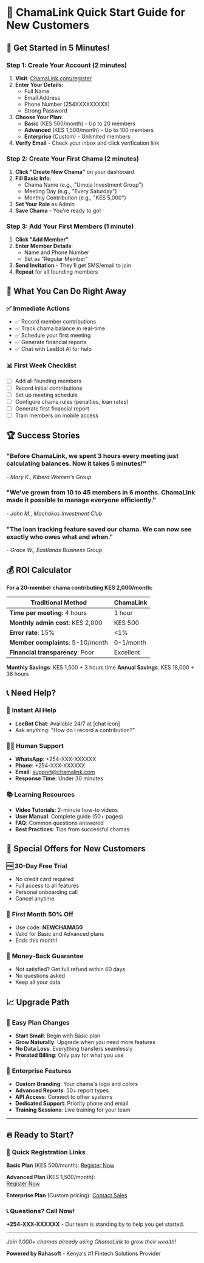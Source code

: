 # 🚀 ChamaLink Quick Start Guide for New Customers

## 📱 Get Started in 5 Minutes!

### Step 1: Create Your Account (2 minutes)
1. **Visit**: [ChamaLink.com/register](http://localhost:5000/auth/register)
2. **Enter Your Details**:
   - Full Name
   - Email Address  
   - Phone Number (254XXXXXXXXX)
   - Strong Password
3. **Choose Your Plan**:
   - **Basic** (KES 500/month) - Up to 20 members
   - **Advanced** (KES 1,500/month) - Up to 100 members
   - **Enterprise** (Custom) - Unlimited members
4. **Verify Email** - Check your inbox and click verification link

### Step 2: Create Your First Chama (2 minutes)
1. **Click "Create New Chama"** on your dashboard
2. **Fill Basic Info**:
   - Chama Name (e.g., "Umoja Investment Group")
   - Meeting Day (e.g., "Every Saturday")
   - Monthly Contribution (e.g., "KES 5,000")
3. **Set Your Role** as Admin
4. **Save Chama** - You're ready to go!

### Step 3: Add Your First Members (1 minute)
1. **Click "Add Member"**
2. **Enter Member Details**:
   - Name and Phone Number
   - Set as "Regular Member"
3. **Send Invitation** - They'll get SMS/email to join
4. **Repeat** for all founding members

## 🎯 What You Can Do Right Away

### ✅ **Immediate Actions**
- ✅ Record member contributions
- ✅ Track chama balance in real-time
- ✅ Schedule your first meeting
- ✅ Generate financial reports
- ✅ Chat with LeeBot AI for help

### 📊 **First Week Checklist**
- [ ] Add all founding members
- [ ] Record initial contributions
- [ ] Set up meeting schedule
- [ ] Configure chama rules (penalties, loan rates)
- [ ] Generate first financial report
- [ ] Train members on mobile access

## 🏆 Success Stories

### "Before ChamaLink, we spent 3 hours every meeting just calculating balances. Now it takes 5 minutes!" 
*- Mary K., Kibera Women's Group*

### "We've grown from 10 to 45 members in 6 months. ChamaLink made it possible to manage everyone efficiently."
*- John M., Machakos Investment Club*

### "The loan tracking feature saved our chama. We can now see exactly who owes what and when."
*- Grace W., Eastlands Business Group*

## 💰 ROI Calculator

**For a 20-member chama contributing KES 2,000/month:**

| Traditional Method | ChamaLink |
|-------------------|-----------|
| **Time per meeting**: 4 hours | 1 hour |
| **Monthly admin cost**: KES 2,000 | KES 500 |
| **Error rate**: 15% | <1% |
| **Member complaints**: 5-10/month | 0-1/month |
| **Financial transparency**: Poor | Excellent |

**Monthly Savings**: KES 1,500 + 3 hours time
**Annual Savings**: KES 18,000 + 36 hours

## 📞 Need Help?

### 🤖 **Instant AI Help**
- **LeeBot Chat**: Available 24/7 at [chat icon]
- Ask anything: "How do I record a contribution?"

### 👨‍💻 **Human Support**
- **WhatsApp**: +254-XXX-XXXXXX
- **Phone**: +254-XXX-XXXXXX  
- **Email**: support@chamalink.com
- **Response Time**: Under 30 minutes

### 📚 **Learning Resources**
- **Video Tutorials**: 2-minute how-to videos
- **User Manual**: Complete guide (50+ pages)
- **FAQ**: Common questions answered
- **Best Practices**: Tips from successful chamas

## 🎁 **Special Offers for New Customers**

### 🆓 **30-Day Free Trial**
- No credit card required
- Full access to all features
- Personal onboarding call
- Cancel anytime

### 💸 **First Month 50% Off**
- Use code: **NEWCHAMA50**
- Valid for Basic and Advanced plans
- Ends this month!

### 🎯 **Money-Back Guarantee**
- Not satisfied? Get full refund within 60 days
- No questions asked
- Keep all your data

## 📈 **Upgrade Path**

### 🔄 **Easy Plan Changes**
- **Start Small**: Begin with Basic plan
- **Grow Naturally**: Upgrade when you need more features
- **No Data Loss**: Everything transfers seamlessly
- **Prorated Billing**: Only pay for what you use

### 🏢 **Enterprise Features**
- **Custom Branding**: Your chama's logo and colors
- **Advanced Reports**: 50+ report types
- **API Access**: Connect to other systems
- **Dedicated Support**: Priority phone and email
- **Training Sessions**: Live training for your team

---

## 🔥 **Ready to Start?**

### 🚀 **Quick Registration Links**

**Basic Plan** (KES 500/month):
[Register Now](http://localhost:5000/auth/register?plan=basic)

**Advanced Plan** (KES 1,500/month):  
[Register Now](http://localhost:5000/auth/register?plan=advanced)

**Enterprise Plan** (Custom pricing):
[Contact Sales](mailto:sales@chamalink.com)

### 📞 **Questions? Call Now!**
**+254-XXX-XXXXXX** - Our team is standing by to help you get started.

---

*Join 1,000+ chamas already using ChamaLink to grow their wealth!*

**Powered by Rahasoft** - Kenya's #1 Fintech Solutions Provider
